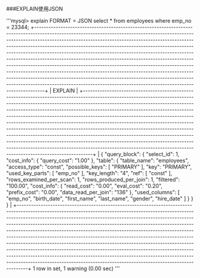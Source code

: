 ###EXPLAIN使用JSON

'''mysql> explain FORMAT = JSON select * from employees where emp_no = 23344;
+----------------------------------------------------------------------------------------------------------------------------------------------------------------------------------------------------------------------------------------------------------------------------------------------------------------------------------------------------------------------------------------------------------------------------------------------------------------------------------------------------------------------------------------------------------------------------------------------------------------------------------------------------------------------------------------------------------------------------------------------------------------------------------------------------------------+
| EXPLAIN                                                                                                                                                                                                                                                                                                                                                                                                                                                                                                                                                                                                                                                                                                                                                                                                        |
+----------------------------------------------------------------------------------------------------------------------------------------------------------------------------------------------------------------------------------------------------------------------------------------------------------------------------------------------------------------------------------------------------------------------------------------------------------------------------------------------------------------------------------------------------------------------------------------------------------------------------------------------------------------------------------------------------------------------------------------------------------------------------------------------------------------+
| {
  "query_block": {
    "select_id": 1,
    "cost_info": {
      "query_cost": "1.00"
    },
    "table": {
      "table_name": "employees",
      "access_type": "const",
      "possible_keys": [
        "PRIMARY"
      ],
      "key": "PRIMARY",
      "used_key_parts": [
        "emp_no"
      ],
      "key_length": "4",
      "ref": [
        "const"
      ],
      "rows_examined_per_scan": 1,
      "rows_produced_per_join": 1,
      "filtered": "100.00",
      "cost_info": {
        "read_cost": "0.00",
        "eval_cost": "0.20",
        "prefix_cost": "0.00",
        "data_read_per_join": "136"
      },
      "used_columns": [
        "emp_no",
        "birth_date",
        "first_name",
        "last_name",
        "gender",
        "hire_date"
      ]
    }
  }
} |
+----------------------------------------------------------------------------------------------------------------------------------------------------------------------------------------------------------------------------------------------------------------------------------------------------------------------------------------------------------------------------------------------------------------------------------------------------------------------------------------------------------------------------------------------------------------------------------------------------------------------------------------------------------------------------------------------------------------------------------------------------------------------------------------------------------------+
1 row in set, 1 warning (0.00 sec)
'''
